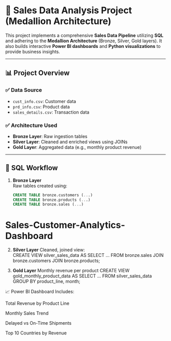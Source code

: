# 🧾 Sales Data Analysis Project (Medallion Architecture)

This project implements a comprehensive **Sales Data Pipeline** utilizing **SQL** and adhering to the **Medallion Architecture** (Bronze, Silver, Gold layers). It also builds interactive **Power BI dashboards** and **Python visualizations** to provide business insights.

---

## 📊 Project Overview

### ✅ Data Source
- `cust_info.csv`: Customer data
- `prd_info.csv`: Product data
- `sales_details.csv`: Transaction data

### ✅ Architecture Used
- **Bronze Layer**: Raw ingestion tables
- **Silver Layer**: Cleaned and enriched views using JOINs
- **Gold Layer**: Aggregated data (e.g., monthly product revenue)

---

## 🔧 SQL Workflow

1. **Bronze Layer**  
   Raw tables created using:
   ```sql
   CREATE TABLE bronze.customers (...)
   CREATE TABLE bronze.products (...)
   CREATE TABLE bronze.sales (...)
# Sales-Customer-Analytics-Dashboard


2. **Silver Layer**
  Cleaned, joined view:  
  CREATE VIEW silver_sales_data AS
  SELECT ...
  FROM bronze.sales
  JOIN bronze.customers
  JOIN bronze.products;

3.  **Gold Layer**
  Monthly revenue per product
  CREATE VIEW gold_monthly_product_data AS
  SELECT ...
  FROM silver_sales_data
  GROUP BY product_line, month;


📈 Power BI Dashboard
Includes:

Total Revenue by Product Line

Monthly Sales Trend

Delayed vs On-Time Shipments

Top 10 Countries by Revenue

